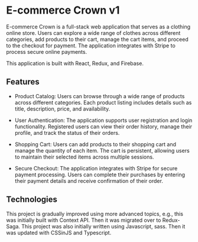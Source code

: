 # E-commerce Crown v1

E-commerce Crown is a full-stack web application that serves as a clothing online store. Users can explore a wide range of clothes across different categories, add products to their cart, manage the cart items, and proceed to the checkout for payment. The application integrates with Stripe to process secure online payments.

This application is built with React, Redux, and Firebase. 

## Features

- Product Catalog: Users can browse through a wide range of products across different categories. Each product listing includes details such as title, description, price, and availability.

- User Authentication: The application supports user registration and login functionality. Registered users can view their order history, manage their profile, and track the status of their orders.

- Shopping Cart: Users can add products to their shopping cart and manage the quantity of each item. The cart is persistent, allowing users to maintain their selected items across multiple sessions.

- Secure Checkout: The application integrates with Stripe for secure payment processing. Users can complete their purchases by entering their payment details and receive confirmation of their order.


## Technologies
This project is gradually improved using more advanced topics, e.g., this was initially built with Context API. Then it was migrated over to Redux-Saga. This project was also initially written using Javascript, sass. Then it was updated with CSSinJS and Typescript.
